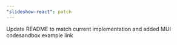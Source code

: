 ```yaml
---
"slideshow-react": patch
---
```


Update README to match current implementation and added MUI codesandbox example link
